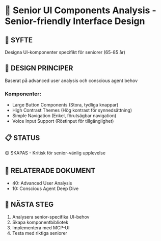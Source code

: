 # 🎨 Senior UI Components Analysis - Senior-friendly Interface Design

## 🎯 **SYFTE**
Designa UI-komponenter specifikt för seniorer (65-85 år)

## 🧠 **DESIGN PRINCIPER**
Baserat på advanced user analysis och conscious agent behov

### **Komponenter:**
- Large Button Components (Stora, tydliga knappar)
- High Contrast Themes (Hög kontrast för synnedsättning)
- Simple Navigation (Enkel, förutsägbar navigation)
- Voice Input Support (Röstinput för tillgänglighet)

## 📋 **STATUS**
🟡 SKAPAS - Kritisk för senior-vänlig upplevelse

## 🔗 **RELATERADE DOKUMENT**
- 40: Advanced User Analysis
- 10: Conscious Agent Deep Dive

## 🚀 **NÄSTA STEG**
1. Analysera senior-specifika UI-behov
2. Skapa komponentbibliotek
3. Implementera med MCP-UI
4. Testa med riktiga seniorer